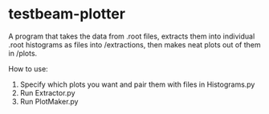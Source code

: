 # testbeam-plotter

A program that takes the data from .root files, extracts them into individual .root histograms as files into /extractions, then makes neat plots out of them in /plots.

How to use:
1. Specify which plots you want and pair them with files in Histograms.py
2. Run Extractor.py
3. Run PlotMaker.py
